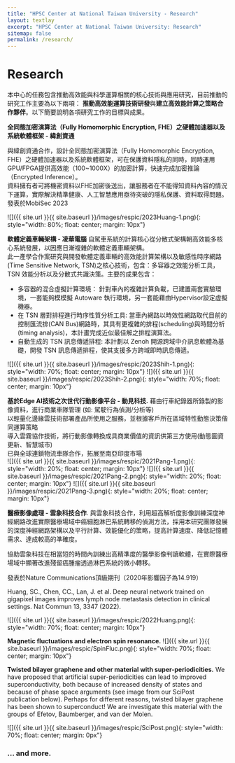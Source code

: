```yaml
---
title: "HPSC Center at National Taiwan University - Research"
layout: textlay
excerpt: "HPSC Center at National Taiwan University: Research"
sitemap: false
permalink: /research/
---
```


# Research

本中心的任務包含推動高效能與科學運算相關的核心技術與應用研究，目前推動的研究工作主要為以下兩項：
**推動高效能運算技術研發**與**建立高效能計算之策略合作夥伴**。以下簡要說明各項研究工作的目標與成果。

**全同態加密演算法（Fully Homomorphic Encryption, FHE）之硬體加速器以及系統軟體框架 - 緯創資通**

與緯創資通合作，設計全同態加密演算法（Fully Homomorphic Encryption, FHE）之硬體加速器以及系統軟體框架，可在保護資料隱私的同時，同時運用GPU/FPGA提供高效能（100~1000X）的加密計算，快速完成加密推論（Encrypted Inference）。<br>
資料擁有者可將機密資料以FHE加密後送出，讓服務者在不能得知資料內容的情況下運算，實際解決精準健康、人工智慧應用亟待突破的隱私保護、資料取得問題。<br>
發表於MobiSec 2023<br>

![]({{ site.url }}{{ site.baseurl }}/images/respic/2023Huang-1.png){: style="width: 80%; float: center; margin: 10px"}

**軟體定義車輛架構 - 凌華電腦** 
自駕車系統的計算核心從分散式架構朝高效能多核心系統發展，以因應日漸複雜的軟體定義車輛架構。<br>
此一產學合作案研究與開發軟體定義車輛的高效能計算架構以及敏感性時序網路(Time Sensitive Network, TSN)之核心技術，包含：多容器之效能分析工具，TSN 效能分析以及分散式共識決策。主要的成果包含：<br>
<ul>
<li> 多容器的混合虛擬計算環境： 針對車內的複雜計算負載，已建置兩套實驗環境，一套能夠模模擬 Autoware 執行環境，另一套能藉由Hypervisor設定虛擬機器。</li>
<li> 在 TSN 層對排程進行時序性質分析工具: 當車內網路以時效性網路取代目前的控制匯流排(CAN Bus)網路時，其具有更複雜的排程(scheduling)與時間分析(timing analysis)，本計畫完成近似最佳解之排程演算法。 </li>
<li> 自動生成的 TSN 訊息傳遞排程: 本計劃以 Zenoh 開源跨域中介訊息軟體為基礎，開發 TSN 訊息傳遞排程，使其支援多方跨域即時訊息傳遞。</li>
</ul>
![]({{ site.url }}{{ site.baseurl }}/images/respic/2023Shih-1.png){: style="width: 70%; float: center; margin: 10px"}
![]({{ site.url }}{{ site.baseurl }}/images/respic/2023Shih-2.png){: style="width: 70%; float: center; margin: 10px"}

**基於Edge AI技術之次世代行動影像平台 - 動見科技.** 
藉由行車紀錄器所錄製的影像資料，進行商業車隊管理 (如: 駕駛行為偵測/分析等)<br>
以輕量化邊緣雲技術部署產品所使用之服務，並根據客戶所在區域特性動態決策偕同運算策略<br>
導入雲霧協作技術，將行動影像轉換成具商業價值的資訊供第三方使用(動態圖資更新、智慧城市)<br>
已與全球連鎖物流車隊合作，拓展至南亞印度市場<br>
![]({{ site.url }}{{ site.baseurl }}/images/respic/2021Pang-1.png){: style="width: 20%; float: center; margin: 10px"}
![]({{ site.url }}{{ site.baseurl }}/images/respic/2021Pang-2.png){: style="width: 20%; float: center; margin: 10px"}
![]({{ site.url }}{{ site.baseurl }}/images/respic/2021Pang-3.png){: style="width: 20%; float: center; margin: 10px"}

**醫療影像處理 - 雲象科技合作**.
與雲象科技合作，利用超高解析度影像訓練深度神經網路改進實際醫療場域中癌細胞淋巴系統轉移的偵測方法，採用本研究團隊發展的深度神經網路架構以及平行計算、效能優化的策略，提高計算速度、降低記憶體需求、達成較高的準確度。<br>

協助雲象科技在相當短的時間內訓練出高精準度的醫學影像判讀軟體，在實際醫療場域中顯著改進殘留癌腫瘤透過淋巴系統的微小轉移。<br>

發表於Nature Communications頂級期刊（2020年影響因子為14.919）<br>

Huang, SC., Chen, CC., Lan, J. et al. Deep neural network trained on gigapixel images improves lymph node metastasis detection in clinical settings. Nat Commun 13, 3347 (2022). <br>

![]({{ site.url }}{{ site.baseurl }}/images/respic/2022Huang.png){: style="width: 70%; float: center; margin: 10px"}


**Magnetic fluctuations and electron spin resonance.**
![]({{ site.url }}{{ site.baseurl }}/images/respic/SpinFluc.png){: style="width: 70%; float: center; margin: 10px"}

**Twisted bilayer graphene and other material with super-periodicities.**
We have proposed that artificial super-periodicities can lead to improved superconductivity, both because of increased density of states and because of phase space arguments (see image from our SciPost publication below). Perhaps for different reasons, twisted bilayer graphene has been shown to superconduct! We are investigate this material with the groups of Efetov, Baumberger, and van der Molen.

![]({{ site.url }}{{ site.baseurl }}/images/respic/SciPost.png){: style="width: 70%; float: center; margin: 0px"}

### ... and more.
